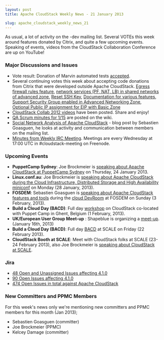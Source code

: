 ```yaml
---
layout: post
title: Apache CloudStack Weekly News - 21 January 2013

slug: apache_cloudstack_weekly_news_21
---
```

<p>As usual, a lot of activity on the -dev mailing list. Several VOTEs this week around features donated by Citrix, and quite a few upcoming events. Speaking of events, videos from the CloudStack Collaboration Conference are up on YouTube!</p>

<h3><a name="ApacheCloudStackWeeklyNews-21January2013-MajorDiscussionsandIssues"></a>Major Discussions and Issues</h3>

<ul>
	<li>Vote result: Donation of Marvin automated tests <a href="http://markmail.org/thread/vxwtwnhapmf7inw7" class="external-link" rel="nofollow">accepted</a>.</li>
	<li>Several continuing votes this week about accepting code donations from Citrix that were developed outside Apache CloudStack. <a href="http://markmail.org/thread/ybbpv3n5d4y4frb5" class="external-link" rel="nofollow">Egress firewall rules feature</a>, <a href="http://markmail.org/thread/vcmu6yagtxr5lvyn" class="external-link" rel="nofollow">network services (PF, NAT, LB) in shared networks of advanced zone</a>, <a href="http://markmail.org/message/ajvlvvruhttgvfe2" class="external-link" rel="nofollow">Reset SSH Key</a>, <a href="http://markmail.org/message/5pgxkz3zd6n3pwtr" class="external-link" rel="nofollow">Documentation for various features</a>, <a href="http://markmail.org/message/p3npjr3nxy56tdpu" class="external-link" rel="nofollow">Support Security Group enabled in Advanced Networking Zone</a>, <a href="http://markmail.org/message/qw6iyweljzinsm63" class="external-link" rel="nofollow">Optional Public IP assignment for EIP with Basic Zone</a></li>
	<li><a href="http://www.youtube.com/diycloudcomputing" class="external-link" rel="nofollow">CloudStack Collab 2012 videos</a> have been posted. Share and enjoy!</li>
	<li><a href="https://cwiki.apache.org/confluence/display/CLOUDSTACK/Minutes+15th+Jan+2013" class="external-link" rel="nofollow">QA Scrum minutes for 1/15</a> are posted on the wiki.</li>
	<li><a href="http://sebgoa.blogspot.ch/2013/01/social-network-analysis-of-apache.html" class="external-link" rel="nofollow">Social Network Analysis of Apache CloudStack</a> - blog post by Sebastien Goasguen, he looks at activity and communication between members on the mailing list.</li>
	<li><a href="https://cwiki.apache.org/confluence/display/CLOUDSTACK/CloudStack+Meeting+16+January+2013+Minutes" class="external-link" rel="nofollow">Minutes from Weekly IRC Meeting</a>. Meetings are every Wednesday at 17:00 UTC in #cloudstack-meeting on Freenode.</li>
</ul>


<h3><a name="ApacheCloudStackWeeklyNews-21January2013-UpcomingEvents"></a>Upcoming Events</h3>

<ul>
	<li><b>PuppetCamp Sydney</b>: Joe Brockmeier is <a href="http://puppetcampsydney2013.eventbrite.com/" class="external-link" rel="nofollow">speaking about Apache CloudStack at PuppetCamp Sydney</a> on Thursday, 24 January 2013.</li>
	<li><b>Linux.conf.au</b>: Joe Brockmeier is <a href="https://lca2013.linux.org.au/schedule/30073/view_talk?day=monday" class="external-link" rel="nofollow">speaking about Apache CloudStack during the Cloud Infrastructure, Distributed Storage and High Availability miniconf</a> on Monday (28 January, 2013).</li>
	<li><b>FOSDEM</b>: Sebastien Goasguen is <a href="https://fosdem.org/2013/schedule/event/cloudstack/" class="external-link" rel="nofollow">speaking about Apache CloudStack features and tools</a> during the <a href="https://fosdem.org/2013/schedule/track/cloud/" class="external-link" rel="nofollow">cloud DevRoom</a> at FOSDEM on Sunday (3 February, 2013).</li>
	<li><b>Build a Cloud Day (BACD)</b>: Full day <a href="http://buildacloud.org/about-cloudstack/cloudstack-events/viewevent/140-build-a-cloud-day-ghent-2013.html" class="external-link" rel="nofollow">workshop</a> on CloudStack co-located with Puppet Camp in Ghent, Belgium (1 February, 2013).</li>
	<li><b>UK/European User Group Meet-up</b> : Shapeblue is organizing a <a href="http://buildacloud.org/about-cloudstack/cloudstack-events/viewevent/141-ukeuropean-user-group-meet-up.html" class="external-link" rel="nofollow">meet-up</a>. (January 16th, 2013)</li>
	<li><b>Build a Cloud Day (BACD)</b>: Full day <a href="http://buildacloud.org/about-cloudstack/cloudstack-events/viewevent/138-build-a-cloud-day-scale11x-.html" class="external-link" rel="nofollow">BACD</a> at SCALE on Friday (22 February 2013).</li>
	<li><b>CloudStack Booth at SCALE</b>: Meet with CloudStack folks at SCALE (23-24 February 2013), also Joe Brockmeier is <a href="http://www.socallinuxexpo.org/scale11x/presentations/taking-open-cloud-11-cloudstack" class="external-link" rel="nofollow">speaking about CloudStack at SCALE</a>.</li>
</ul>


<h3><a name="ApacheCloudStackWeeklyNews-21January2013-Jira"></a>Jira</h3>

<ul>
	<li><a href="https://issues.apache.org/jira/issues/?jql=project%20%3D%20CLOUDSTACK%20AND%20affectedVersion%20%3D%20%224.1.0%22%20AND%20status%20%3D%20Open%20AND%20assignee%20in%20(EMPTY)" class="external-link" rel="nofollow">48 Open and Unassigned Issues affecting 4.1.0</a></li>
	<li><a href="https://issues.apache.org/jira/issues/?jql=project%20%3D%20CLOUDSTACK%20AND%20affectedVersion%20%3D%20%224.1.0%22%20AND%20status%20%3D%20Open" class="external-link" rel="nofollow">90 Open Issues affecting 4.1.0</a></li>
	<li><a href="https://issues.apache.org/jira/issues/?jql=project%20%3D%20CLOUDSTACK%20AND%20status%20%3D%20Open" class="external-link" rel="nofollow">474 Open Issues in total against Apache CloudStack</a></li>
</ul>


<h3><a name="ApacheCloudStackWeeklyNews-21January2013-NewCommittersandPPMCMembers"></a>New Committers and PPMC Members</h3>

<p>For this week's news only we're mentioning new committers and PPMC members for this month (Jan 2013);</p>

<ul>
	<li>Sebastien Goasguen (committer)</li>
	<li>Joe Brockmeier (PPMC)</li>
	<li>Kelcey Damage (committer)</li>
</ul>
